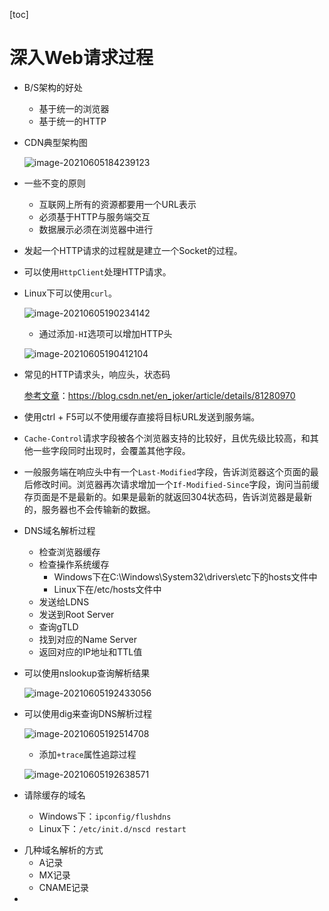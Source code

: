 [toc]

# 深入Web请求过程

- B/S架构的好处

  - 基于统一的浏览器
  - 基于统一的HTTP

- CDN典型架构图

  ![image-20210605184239123](https://raw.githubusercontent.com/KingdeGuo/myPictureBed/main/img_upload202106/05/184240-989946.png)

- 一些不变的原则

  - 互联网上所有的资源都要用一个URL表示
  - 必须基于HTTP与服务端交互
  - 数据展示必须在浏览器中进行

- 发起一个HTTP请求的过程就是建立一个Socket的过程。

- 可以使用`HttpClient`处理HTTP请求。

- Linux下可以使用`curl`。

  ![image-20210605190234142](https://raw.githubusercontent.com/KingdeGuo/myPictureBed/main/img_upload202106/05/190237-31475.png)
  - 通过添加`-HI`选项可以增加HTTP头

  ![image-20210605190412104](https://raw.githubusercontent.com/KingdeGuo/myPictureBed/main/img_upload202106/05/190413-198028.png)

- 常见的HTTP请求头，响应头，状态码

  [参考文章](https://blog.csdn.net/en_joker/article/details/81280970)：https://blog.csdn.net/en_joker/article/details/81280970

- 使用ctrl + F5可以不使用缓存直接将目标URL发送到服务端。

- `Cache-Control`请求字段被各个浏览器支持的比较好，且优先级比较高，和其他一些字段同时出现时，会覆盖其他字段。

- 一般服务端在响应头中有一个`Last-Modified`字段，告诉浏览器这个页面的最后修改时间。浏览器再次请求增加一个`If-Modified-Since`字段，询问当前缓存页面是不是最新的。如果是最新的就返回304状态码，告诉浏览器是最新的，服务器也不会传输新的数据。

- DNS域名解析过程

  - 检查浏览器缓存
  - 检查操作系统缓存
    - Windows下在C:\Windows\System32\drivers\etc下的hosts文件中
    - Linux下在/etc/hosts文件中
  - 发送给LDNS
  - 发送到Root Server
  - 查询gTLD
  - 找到对应的Name Server
  - 返回对应的IP地址和TTL值

- 可以使用nslookup查询解析结果

  ![image-20210605192433056](https://raw.githubusercontent.com/KingdeGuo/myPictureBed/main/img_upload202106/05/192434-369945.png)

- 可以使用dig来查询DNS解析过程

  ![image-20210605192514708](https://raw.githubusercontent.com/KingdeGuo/myPictureBed/main/img_upload202106/05/192528-149652.png)
  - 添加`+trace`属性追踪过程

  ![image-20210605192638571](https://raw.githubusercontent.com/KingdeGuo/myPictureBed/main/img_upload202106/05/192714-470597.png)

- 请除缓存的域名
  - Windows下：`ipconfig/flushdns`
  - Linux下：`/etc/init.d/nscd restart`

<!-- 注意：在Java应用中JVM也会缓存DNS解析的结果。这个缓存是在InetAddress类中完成的。有两种缓存策略：一种是正确的解析结果缓存，第一种是正确的解析结果，另一种是失败的解析结果。这两个缓存时间可以在%JAVA_HOME%\lib\security\java.security文件中的networkaddress.cache.ttl和networdaddress.cache.negative.ttl，默认分别是-1（永不失效）和10（缓存10秒） -->

<!-- 如果我们需要InetAddress来解析域名，必须是单例模式，不然会有严重的性能问题。如果每次都创建InetAddress实例，则每次都要进行一次完整的域名解析，非常耗时 -->

- 几种域名解析的方式
  - A记录
  - MX记录
  - CNAME记录
- 